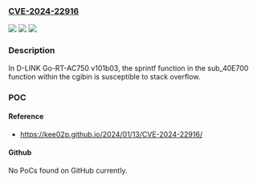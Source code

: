 ### [CVE-2024-22916](https://cve.mitre.org/cgi-bin/cvename.cgi?name=CVE-2024-22916)
![](https://img.shields.io/static/v1?label=Product&message=n%2Fa&color=blue)
![](https://img.shields.io/static/v1?label=Version&message=n%2Fa&color=blue)
![](https://img.shields.io/static/v1?label=Vulnerability&message=n%2Fa&color=brighgreen)

### Description

In D-LINK Go-RT-AC750 v101b03, the sprintf function in the sub_40E700 function within the cgibin is susceptible to stack overflow.

### POC

#### Reference
- https://kee02p.github.io/2024/01/13/CVE-2024-22916/

#### Github
No PoCs found on GitHub currently.

